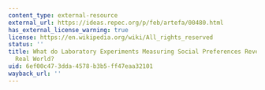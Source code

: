 ```yaml
---
content_type: external-resource
external_url: https://ideas.repec.org/p/feb/artefa/00480.html
has_external_license_warning: true
license: https://en.wikipedia.org/wiki/All_rights_reserved
status: ''
title: What do Laboratory Experiments Measuring Social Preferences Reveal About the
  Real World?
uid: 6ef00c47-3dda-4578-b3b5-ff47eaa32101
wayback_url: ''
---
```

